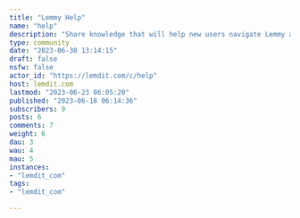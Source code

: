 ```yaml
---
title: "Lemmy Help" 
name: "help"
description: "Share knowledge that will help new users navigate Lemmy and the Fediverse. Lemmy related questions, tips, tricks and guides are all welcome."
type: community
date: "2023-06-30 13:14:15"
draft: false
nsfw: false
actor_id: "https://lemdit.com/c/help"
host: lemdit.com
lastmod: "2023-06-23 06:05:20"
published: "2023-06-18 06:14:36"
subscribers: 9
posts: 6
comments: 7
weight: 6
dau: 3
wau: 4
mau: 5
instances:
- "lemdit_com"
tags: 
- "lemdit_com"

---
```

